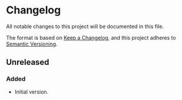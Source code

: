 # Changelog

All notable changes to this project will be documented in this file.

The format is based on [Keep a Changelog][keep-a-changelog], and this project
adheres to [Semantic Versioning][semver].

## Unreleased

### Added
- Initial version.

[keep-a-changelog]: <https://keepachangelog.com/en/1.0.0/>
[semver]: <https://semver.org/spec/v2.0.0.html>
